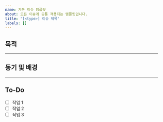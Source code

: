 ```yaml
---
name: 기본 이슈 템플릿
about: 모든 이슈에 공통 적용되는 템플릿입니다.
title: "[<type>] 이슈 제목"
labels: []
---
```


<!-- 
Type 참고용 (명시하지 않아도 됨)
feat     : 새로운 기능 추가
fix      : 버그 수정
docs     : 문서 작성 또는 수정
style    : 포맷, 세미콜론 등 코드 변경 없음
refactor : 기능 변화 없는 리팩토링
test     : 테스트 추가/수정
chore    : 설정, 빌드, 패키지 관리, 유지보수
-->

## 목적
<!-- 이 이슈를 통해 어떤 결과를 만들고 싶은지 명확히 작성하세요 -->

---

## 동기 및 배경
<!-- 이 이슈가 왜 생겼는지, 어떤 흐름에서 도출됐는지 설명해 주세요 -->

---

## To-Do
<!-- 이 이슈 해결을 위한 작업 항목을 나열하세요 -->
- [ ] 작업 1
- [ ] 작업 2
- [ ] 작업 3
